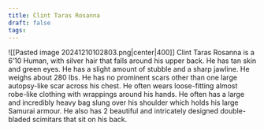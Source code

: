 ```yaml
---
title: Clint Taras Rosanna
draft: false
tags:
---
```


![[Pasted image 20241210102803.png|center|400]]
Clint Taras Rosanna is a 6’10 Human, with silver hair that falls around his upper back. He has tan skin and green eyes. He has a slight amount of stubble and a sharp jawline. He weighs about 280 lbs. He has no prominent scars other than one large autopsy-like scar across his chest. He often wears loose-fitting almost robe-like clothing with wrappings around his hands. He often has a large and incredibly heavy bag slung over his shoulder which holds his large Samurai armour. He also has 2 beautiful and intricately designed double-bladed scimitars that sit on his back.
